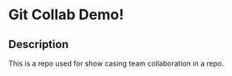 # Git Collab Demo!

## Description

This is a repo used for show casing team collaboration in a repo.
